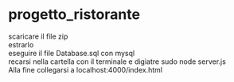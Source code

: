 # progetto_ristorante
scaricare il file zip </br>
estrarlo</br>
eseguire il file Database.sql con mysql </br>
recarsi nella cartella con il terminale e digiatre sudo node server.js</br>
Alla fine collegarsi a localhost:4000/index.html</br>
